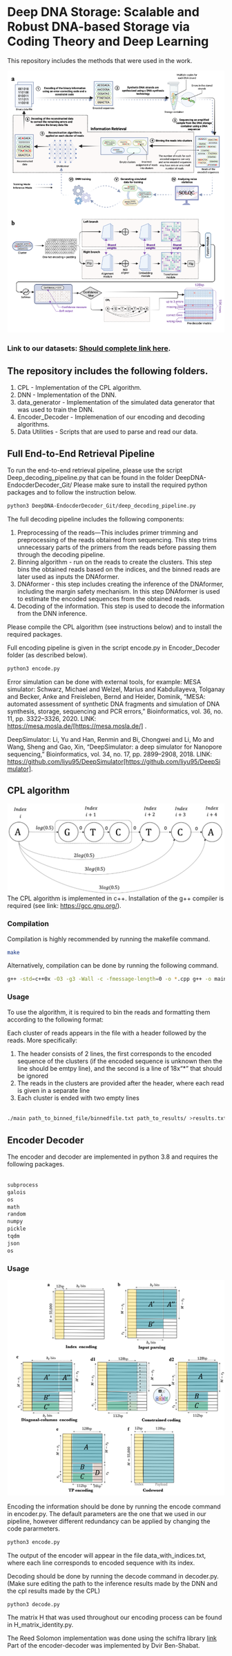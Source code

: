 # Deep DNA Storage: Scalable and Robust DNA-based Storage via Coding Theory and Deep Learning 


This repository includes the methods that were used in the work. 

![Example Image](pipeline_(fig1).png)


### Link to our datasets: [Should complete link here](google.com). 

## The repository includes the following folders. 

1. CPL - Implementation of the CPL algorithm.
2. DNN - Implementation of the DNN. 
3. data_generator - Implementation of the simulated data generator that was used to train the DNN. 
4. Encoder_Decoder - Implemenation of our encoding and decoding algorithms.  
5. Data Utilities - Scripts that are used to parse and read our data.

## Full End-to-End Retrieval Pipeline

To run the end-to-end retrieval pipeline, please use the script 
Deep_decoding_pipeline.py  that can be found in the folder DeepDNA-EndocderDecoder_Git/ 
Please make sure to install the required python packages and to follow the instruction below. 

```bash
python3 DeepDNA-EndocderDecoder_Git/deep_decoding_pipeline.py
```

The full decoding pipeline includes the following components: 
1. Preprocessing of the reads—This includes primer trimming and preprocessing of the reads obtained from sequencing. 
This step trims unnecessary parts of the primers from the reads before passing them through the decoding pipeline. 
2. Binning algorithm - run on the reads to create the clusters.
This step bins the obtained reads based on the indices, and the binned reads are later used as inputs the DNAformer. 
3. DNAformer - this step includes creating the inference of the DNAformer, including the margin safety mechanism. 
In this step DNAformer is used to estimate the encoded sequences from the obtained reads. 
4. Decoding of the information. 
This step is used to decode the information from the DNN inference. 

Please compile the CPL algorithm (see instructions below) and to install the required packages. 


Full encoding pipeline is given in the script encode.py in Encoder_Decoder folder (as described below). 
```bash
python3 encode.py
```

Error simulation can be done with external tools, for example: 
MESA simulator: 
Schwarz, Michael and Welzel, Marius and Kabdullayeva, Tolganay and Becker, Anke and Freisleben, Bernd and Heider, Dominik, “MESA: automated assessment of synthetic DNA fragments and simulation of DNA synthesis, storage, sequencing and PCR errors,” Bioinformatics, vol. 36, no. 11, pp. 3322–3326, 2020. LINK: https://mesa.mosla.de/[https://mesa.mosla.de/] .

DeepSimulator: 
Li, Yu and Han, Renmin and Bi, Chongwei and Li, Mo and Wang, Sheng and Gao, Xin, “DeepSimulator: a deep simulator for Nanopore sequencing,” Bioinformatics, vol. 34, no. 17, pp. 2899–2908, 2018. LINK: https://github.com/liyu95/DeepSimulator[https://github.com/liyu95/DeepSimulator].

## CPL algorithm
![cpl_pic](cpl.png)
The CPL algorithm is implemented in c++. 
Installation of the g++ compiler is required (see link: https://gcc.gnu.org/). 


### Compilation

Compilation is highly recommended by running the makefile command. 

```bash
make
```

Alternatively, compilation can be done by running the following command. 

```bash
g++ -std=c++0x -O3 -g3 -Wall -c -fmessage-length=0 -o *.cpp g++ -o main *.o
```


### Usage
To use the algorithm, it is required to bin the reads and formatting them according to the following format:

Each cluster of reads appears in the file with a header followed by the reads. More specifically:
1. The header consists of 2 lines, the first corresponds to the encoded sequence of the clusters (if the encoded sequence is unknown then the line should be emtpy line), and the second is a line of 18x“*” that should be ignored
2. The reads in the clusters are provided after the header, where each read is given in a separate line
3. Each cluster is ended with two empty lines


```bash

./main path_to_binned_file/binnedfile.txt path_to_results/ >results.txt

```

## Encoder Decoder 



The encoder and decoder are implemented in python 3.8 and requires the following packages. 
```bash

subprocess
galois
os
math
random
numpy
pickle
tqdm 
json
os

```

### Usage

![image](encoding.png)

Encoding the information should be done by running the encode command in encoder.py. 
The default parameters are the one that we used in our pipeline, however different redundancy can be applied by changing the code pararmeters. 
```bash
python3 encode.py
```
The output of the encoder will appear in the file data_with_indices.txt, where each line corresponds to encoded sequence with its index. 

Decoding should be done by running the decode command in decoder.py. 
(Make sure editing the path to the inference results made by the DNN and the cpl results made by the CPL)
```bash
python3 decode.py
```

The matrix H that was used throughout our encoding process can be found in H_matrix_identity.py.

The Reed Solomon implementation was done using the schifra library [link](https://www.schifra.com/)
Part of the encoder-decoder was implemented by Dvir Ben-Shabat.
